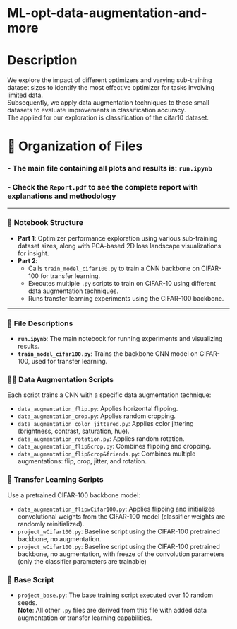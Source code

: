 # ML-opt-data-augmentation-and-more

# **Description**
We explore the impact of different optimizers and varying sub-training dataset sizes to identify the most effective optimizer for tasks involving limited data.  
Subsequently, we apply data augmentation techniques to these small datasets to evaluate improvements in classification accuracy.  
The applied for our exploration is classification of the cifar10 dataset. 


# 📁 **Organization of Files**

### - The main file containing all plots and results is: **`run.ipynb`**
### - Check the **`Report.pdf`** to see the complete report with explanations and methodology

---

### 📓 **Notebook Structure**
- **Part 1**: Optimizer performance exploration using various sub-training dataset sizes, along with PCA-based 2D loss landscape visualizations for insight.
- **Part 2**:
  - Calls `train_model_cifar100.py` to train a CNN backbone on CIFAR-100 for transfer learning.
  - Executes multiple `.py` scripts to train on CIFAR-10 using different data augmentation techniques.
  - Runs transfer learning experiments using the CIFAR-100 backbone.

---

### 📄 **File Descriptions**

- **`run.ipynb`**: The main notebook for running experiments and visualizing results.
- **`train_model_cifar100.py`**: Trains the backbone CNN model on CIFAR-100, used for transfer learning.

### 🧪🔬  **Data Augmentation Scripts**
Each script trains a CNN with a specific data augmentation technique:
- `data_augmentation_flip.py`: Applies horizontal flipping.
- `data_augmentation_crop.py`: Applies random cropping.
- `data_augmentation_color_jittered.py`: Applies color jittering (brightness, contrast, saturation, hue).
- `data_augmentation_rotation.py`: Applies random rotation.
- `data_augmentation_flip&crop.py`: Combines flipping and cropping.
- `data_augmentation_flip&crop&friends.py`: Combines multiple augmentations: flip, crop, jitter, and rotation.

### 🔁 **Transfer Learning Scripts**
Use a pretrained CIFAR-100 backbone model:
- `data_augmentation_flipwCifar100.py`: Applies flipping and initializes convolutional weights from the CIFAR-100 model (classifier weights are randomly reinitialized).
- `project_wCifar100.py`: Baseline script using the CIFAR-100 pretrained backbone, no augmentation.
- `project_wCifar100.py`: Baseline script using the CIFAR-100 pretrained backbone, no augmentation, with freeze of the convolution parameters (only the classifier parameters are trainable)

### 🧱 **Base Script**
- `project_base.py`: The base training script executed over 10 random seeds.  
  **Note**: All other `.py` files are derived from this file with added data augmentation or transfer learning capabilities.
